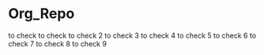 # Org_Repo
to check 
to check 
to check 2
to check 3
to check 4
to check 5
to check 6
to check 7
to check 8
to check 9
